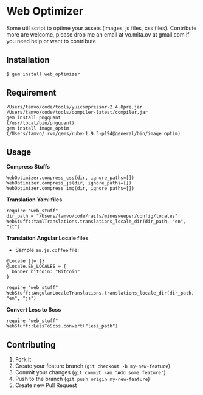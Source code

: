 # Web Optimizer

Some util script to optime your assets (images, js files, css files).
Contribute more are welcome, please drop me an email at
vo.mita.ov at gmail.com if you need help or want to contribute

## Installation

    $ gem install web_optimizer

## Requirement

    /Users/tamvo/code/tools/yuicompressor-2.4.8pre.jar
    /Users/tamvo/code/tools/compiler-latest/compiler.jar
    gem install pngquant
    (/usr/local/bin/pngquant)
    gem install image_optim
    (/Users/tamvo/.rvm/gems/ruby-1.9.3-p194@general/bin/image_optim)

## Usage


**Compress Stuffs**
```
WebOptimizer.compress_css(dir, ignore_paths=[])
WebOptimizer.compress_js(dir, ignore_paths=[])
WebOptimizer.compress_img(dir, ignore_paths=[])
```

**Translation Yaml files**
```
require "web_stuff"
dir_path = "/Users/tamvo/code/rails/minesweeper/config/locales"
WebStuff::YamlTranslations.translations_locale_dir(dir_path, "en", "it")
```

**Translation Angular Locale files**

- Sample `en.js.coffee` file:

```
@Locale ||= {}
@Locale.EN_LOCALES = {
  banner_bitcoin: "Bitcoin"
}
```

```
require "web_stuff"
WebStuff::AngularLocaleTranslations.translations_locale_dir(dir_path, "en", "ja")
```

**Convert Less to Scss**
```
require "web_stuff"
WebStuff::LessToScss.convert("less_path")
```

## Contributing

1. Fork it
2. Create your feature branch (`git checkout -b my-new-feature`)
3. Commit your changes (`git commit -am 'Add some feature'`)
4. Push to the branch (`git push origin my-new-feature`)
5. Create new Pull Request


